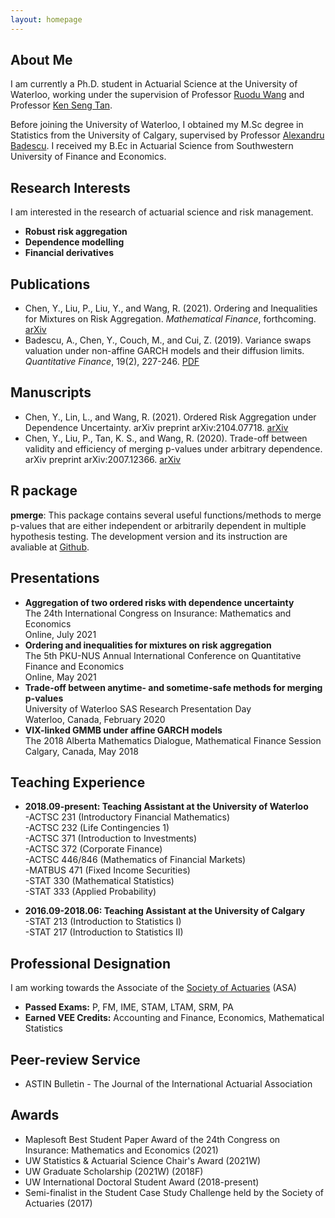 ```yaml
---
layout: homepage
---
```


## About Me

I am currently a Ph.D. student in Actuarial Science at the University of Waterloo, working under the supervision of Professor [Ruodu Wang](http://sas.uwaterloo.ca/~wang/) and Professor [Ken Seng Tan](https://uwaterloo.ca/statistics-and-actuarial-science/people-profiles/ken-seng-tan).

Before joining the University of Waterloo, I obtained my M.Sc degree in Statistics from the University of Calgary, supervised by Professor [Alexandru Badescu](https://contacts.ucalgary.ca/info/math/profiles/101-152917). I received my B.Ec in Actuarial Science from Southwestern University of Finance and Economics.

## Research Interests

I am interested in the research of actuarial science and risk management.
- **Robust risk aggregation** 
- **Dependence modelling** 
- **Financial derivatives** 

## Publications
-  Chen, Y., Liu, P., Liu, Y., and Wang, R. (2021). Ordering and Inequalities for Mixtures on Risk Aggregation. _Mathematical Finance_, forthcoming.
  [arXiv](https://arxiv.org/abs/2007.12338)
-  Badescu, A., Chen, Y., Couch, M., and Cui, Z. (2019). Variance swaps valuation under non-affine GARCH models and their diffusion limits. _Quantitative Finance_, 19(2), 227-246.
  [PDF](https://www.researchgate.net/publication/326759271_Variance_swaps_valuation_under_non-affine_GARCH_models_and_their_diffusion_limits/link/5b7c82a8a6fdcc5f8b5afd79/download)
  
## Manuscripts
-  Chen, Y., Lin, L., and Wang, R. (2021). Ordered Risk Aggregation under Dependence Uncertainty. arXiv preprint arXiv:2104.07718.
  [arXiv](https://arxiv.org/abs/2104.07718)
-  Chen, Y., Liu, P., Tan, K. S., and Wang, R. (2020). Trade-off between validity and efficiency of merging p-values under arbitrary dependence. arXiv preprint arXiv:2007.12366.
  [arXiv](https://arxiv.org/abs/2007.12366)
  
## R package 
  **pmerge**: This package contains several useful functions/methods to merge p-values that are either independent or arbitrarily dependent in multiple hypothesis testing. The development version and its instruction are avaliable at [Github](https://github.com/YuyuChen-UW/pmerge).

## Presentations
- **Aggregation of two ordered risks with dependence uncertainty**
  <br>
  The 24th International Congress on Insurance: Mathematics and Economics
  <br>
  Online, July 2021 
- **Ordering and inequalities for mixtures on risk aggregation**
  <br>
  The 5th PKU-NUS Annual International Conference on Quantitative Finance and Economics
  <br>
  Online, May 2021 
- **Trade-off between anytime- and sometime-safe methods for merging p-values**
  <br>
  University of Waterloo SAS Research Presentation Day
  <br>
  Waterloo, Canada, February 2020  
- **VIX-linked GMMB under affine GARCH models**
  <br>
  The 2018 Alberta Mathematics Dialogue, Mathematical Finance Session
  <br>
  Calgary, Canada, May 2018
  
## Teaching Experience

- **2018.09-present: Teaching Assistant at the University of Waterloo**
  <br>
  -ACTSC 231 (Introductory Financial Mathematics)
  <br>
  -ACTSC 232 (Life Contingencies 1)
  <br>
  -ACTSC 371 (Introduction to Investments)
  <br>
  -ACTSC 372 (Corporate Finance)
  <br>
  -ACTSC 446/846 (Mathematics of Financial Markets)
  <br>
  -MATBUS 471 (Fixed Income Securities)
  <br>
  -STAT 330 (Mathematical Statistics)
  <br>
  -STAT 333 (Applied Probability)
  
- **2016.09-2018.06: Teaching Assistant at the University of Calgary**
  <br>
  -STAT 213 (Introduction to Statistics I)
   <br>
  -STAT 217 (Introduction to Statistics II)
 
 

  
## Professional Designation
I am working towards the Associate of the [Society of Actuaries](www.soa.org) (ASA)
- **Passed Exams:** P, FM, IME, STAM, LTAM, SRM, PA
- **Earned VEE Credits:** Accounting and Finance, Economics, Mathematical Statistics

## Peer-review Service

- ASTIN Bulletin - The Journal of the International Actuarial Association

## Awards
- Maplesoft Best Student Paper Award of the 24th Congress on Insurance: Mathematics and Economics (2021)
- UW Statistics & Actuarial Science Chair's Award (2021W)
- UW Graduate Scholarship (2021W) (2018F)
- UW International Doctoral Student Award (2018-present)
- Semi-finalist in the Student Case Study Challenge held by the Society of Actuaries (2017)

